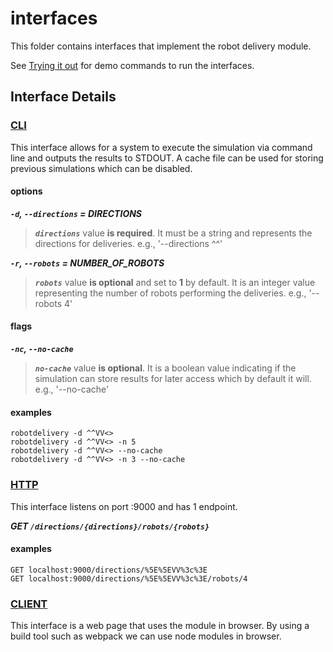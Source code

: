 # interfaces

This folder contains interfaces that implement the robot delivery module.

 See [Trying it out](../README.md#trying-it-out) for demo commands to run the interfaces.

## **Interface Details**

### [CLI](#cli)

This interface allows for a system to execute the simulation via command line and outputs the results to STDOUT. A cache file can be used for storing previous simulations which can be disabled.

#### options

***`-d`, `--directions` = DIRECTIONS***
> ***`directions`*** value **is required**. It must be a string and represents the directions for deliveries. e.g., '--directions ^^<V>'

***`-r`, `--robots` = NUMBER_OF_ROBOTS***
> ***`robots`*** value **is optional** and set to **1** by default. It is an integer value representing the number of robots performing the deliveries. e.g., '--robots 4'

#### flags

***`-nc`, `--no-cache`***
> ***`no-cache`*** value **is optional**. It is a boolean value indicating if the simulation can store results for later access which by default it will. e.g., '--no-cache'


#### examples

```
robotdelivery -d ^^VV<>
robotdelivery -d ^^VV<> -n 5
robotdelivery -d ^^VV<> --no-cache
robotdelivery -d ^^VV<> -n 3 --no-cache
```

### [HTTP](#http)

This interface listens on port :9000 and has 1 endpoint.

***GET `/directions/{directions}/robots/{robots} `***

#### examples
```
GET localhost:9000/directions/%5E%5EVV%3c%3E
GET localhost:9000/directions/%5E%5EVV%3c%3E/robots/4
```

### [CLIENT](#client)

This interface is a web page that uses the module in browser. By using a build tool such as webpack we can use node modules in browser.